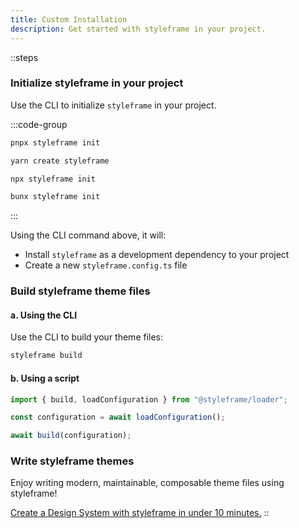 ```yaml
---
title: Custom Installation
description: Get started with styleframe in your project.
---
```


::steps

### Initialize styleframe in your project

Use the CLI to initialize `styleframe` in your project.

:::code-group

```bash [pnpm]
pnpx styleframe init
```

```bash [yarn]
yarn create styleframe
```

```bash [npm]
npx styleframe init
```

```bash [bun]
bunx styleframe init
```

:::

Using the CLI command above, it will:

- Install `styleframe` as a development dependency to your project
- Create a new `styleframe.config.ts` file

### Build styleframe theme files

#### a. Using the CLI

Use the CLI to build your theme files:

```bash
styleframe build
```

#### b. Using a script

```typescript
import { build, loadConfiguration } from "@styleframe/loader";

const configuration = await loadConfiguration();

await build(configuration);
```

### Write styleframe themes

Enjoy writing modern, maintainable, composable theme files using styleframe!

[Create a Design System with styleframe in under 10 minutes.](/docs/resources/guides/create-design-system-in-under-10-minutes)
::
